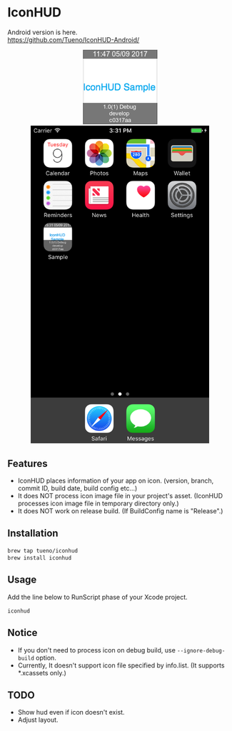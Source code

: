 # IconHUD

Android version is here.  
https://github.com/Tueno/IconHUD-Android/

<p align="center">
<img src="sample/iconhud_sample.png" alt="iconhud_sample"/>
<img src="sample/screen_sample.png" alt="screen_sample" width="400"/>
</p>

## Features

* IconHUD places information of your app on icon. (version, branch, commit ID, build date, build config etc...)
* It does NOT process icon image file in your project's asset. (IconHUD processes icon image file in temporary directory only.)
* It does NOT work on release build. (If BuildConfig name is "Release".)

## Installation
```
brew tap tueno/iconhud
brew install iconhud
```

## Usage

Add the line below to RunScript phase of your Xcode project.  
```
iconhud
```

## Notice

* If you don't need to process icon on debug build, use `--ignore-debug-build` option.
* Currently, It doesn't support icon file specified by info.list. (It supports *.xcassets only.)

## TODO

* Show hud even if icon doesn't exist.
* Adjust layout.

